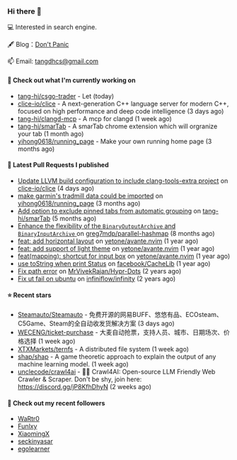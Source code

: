 ### Hi there 👋

💻 Interested in search engine.

🖋 Blog：[Don't Panic](https://tangdh.life)

📫 Email: [tangdhcs@gmail.com](mailto:tangdhcs@gmail.com)

#### 👷 Check out what I'm currently working on

- [tang-hi/csgo-trader](https://github.com/tang-hi/csgo-trader) - Let (today)
- [clice-io/clice](https://github.com/clice-io/clice) - A next-generation C&#43;&#43; language server for modern C&#43;&#43;, focused on high performance and deep code intelligence (3 days ago)
- [tang-hi/clangd-mcp](https://github.com/tang-hi/clangd-mcp) - A mcp for clangd (1 week ago)
- [tang-hi/smarTab](https://github.com/tang-hi/smarTab) - A smarTab chrome extension which will orgranize your tab (1 month ago)
- [yihong0618/running_page](https://github.com/yihong0618/running_page) - Make your own running home page (3 months ago)

#### 🔨 Latest Pull Requests I published

- [Update LLVM build configuration to include clang-tools-extra project](https://github.com/clice-io/clice/pull/266) on [clice-io/clice](https://github.com/clice-io/clice) (4 days ago)
- [make garmin&#39;s tradmill data could be imported](https://github.com/yihong0618/running_page/pull/863) on [yihong0618/running_page](https://github.com/yihong0618/running_page) (3 months ago)
- [Add option to exclude pinned tabs from automatic grouping](https://github.com/tang-hi/smarTab/pull/2) on [tang-hi/smarTab](https://github.com/tang-hi/smarTab) (5 months ago)
- [Enhance the flexibility of the `BinaryOutputArchive` and `BinaryInputArchive` ](https://github.com/greg7mdp/parallel-hashmap/pull/267) on [greg7mdp/parallel-hashmap](https://github.com/greg7mdp/parallel-hashmap) (8 months ago)
- [feat: add horizontal layout](https://github.com/yetone/avante.nvim/pull/420) on [yetone/avante.nvim](https://github.com/yetone/avante.nvim) (1 year ago)
- [feat: add support of light theme](https://github.com/yetone/avante.nvim/pull/195) on [yetone/avante.nvim](https://github.com/yetone/avante.nvim) (1 year ago)
- [feat(mapping): shortcut for input box](https://github.com/yetone/avante.nvim/pull/194) on [yetone/avante.nvim](https://github.com/yetone/avante.nvim) (1 year ago)
- [use toString when print Status](https://github.com/facebook/CacheLib/pull/328) on [facebook/CacheLib](https://github.com/facebook/CacheLib) (1 year ago)
- [Fix path error](https://github.com/MrVivekRajan/Hypr-Dots/pull/2) on [MrVivekRajan/Hypr-Dots](https://github.com/MrVivekRajan/Hypr-Dots) (2 years ago)
- [Fix ut fail on ubuntu](https://github.com/infiniflow/infinity/pull/45) on [infiniflow/infinity](https://github.com/infiniflow/infinity) (2 years ago)

#### ⭐ Recent stars

- [Steamauto/Steamauto](https://github.com/Steamauto/Steamauto) - 免费开源的网易BUFF、悠悠有品、ECOsteam、C5Game、Steam的全自动收发货解决方案 (3 days ago)
- [WECENG/ticket-purchase](https://github.com/WECENG/ticket-purchase) - 大麦自动抢票，支持人员、城市、日期场次、价格选择 (1 week ago)
- [XTXMarkets/ternfs](https://github.com/XTXMarkets/ternfs) - A distributed file system (1 week ago)
- [shap/shap](https://github.com/shap/shap) - A game theoretic approach to explain the output of any machine learning model. (1 week ago)
- [unclecode/crawl4ai](https://github.com/unclecode/crawl4ai) - 🚀🤖 Crawl4AI: Open-source LLM Friendly Web Crawler &amp; Scraper. Don&#39;t be shy, join here: https://discord.gg/jP8KfhDhyN (2 weeks ago)

#### 👯 Check out my recent followers

- [WaRtr0](https://github.com/WaRtr0)
- [Funlxy](https://github.com/Funlxy)
- [XiaomingX](https://github.com/XiaomingX)
- [seckinyasar](https://github.com/seckinyasar)
- [egolearner](https://github.com/egolearner)


